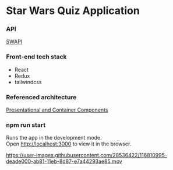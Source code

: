 # Star Wars Quiz Application

### API

[SWAPI](https://swapi.dev/)

### Front-end tech stack

- React
- Redux
- tailwindcss

### Referenced architecture

[Presentational and Container Components](https://medium.com/@dan_abramov/smart-and-dumb-components-7ca2f9a7c7d0)

### npm run start

Runs the app in the development mode.\
Open [http://localhost:3000](http://localhost:3000) to view it in the browser.


https://user-images.githubusercontent.com/28536422/116810995-deade000-ab81-11eb-8d87-e7a44293ae85.mov

